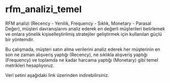 # rfm_analizi_temel
RFM analizi (Recency - Yenilik, Frequency - Sıklık, Monetary - Parasal Değer), müşteri davranışlarını analiz ederek en değerli müşterileri belirlemek ve onlara yönelik kişiselleştirilmiş stratejiler geliştirmek için kullanılan güçlü bir yöntemdir.

Bu çalışmada, müşteri satın alma verilerini analiz ederek her müşterinin en son ne zaman alışveriş yaptığı (Recency), ne sıklıkla alışveriş yaptığı (Frequency) ve toplamda ne kadar harcama yaptığı (Monetary) gibi temel metrikleri hesaplıyoruz. 

Veri setini aşağıdaki link üzerinden indirebilirsiniz.
